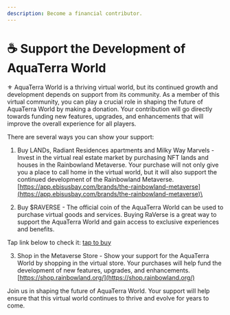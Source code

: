 ```yaml
---
description: Become a financial contributor.
---
```


# ☕ Support the Development of AquaTerra World

⚜️ AquaTerra World is a thriving virtual world, but its continued growth and development depends on support from its community. As a member of this virtual community, you can play a crucial role in shaping the future of AquaTerra World by making a donation. Your contribution will go directly towards funding new features, upgrades, and enhancements that will improve the overall experience for all players.

There are several ways you can show your support:

1. Buy LANDs, Radiant Residences apartments and Milky Way Marvels - Invest in the virtual real estate market by purchasing NFT lands and houses in the Rainbowland Metaverse. Your purchase will not only give you a place to call home in the virtual world, but it will also support the continued development of the Rainbowland Metaverse.\
   [https://app.ebisusbay.com/brands/the-rainbowland-metaverse](https://app.ebisusbay.com/brands/the-rainbowland-metaverse)\

2. Buy $RAVERSE - The official coin of the AquaTerra World can be used to purchase virtual goods and services. Buying RaVerse is a great way to support the AquaTerra World and gain access to exclusive experiences and benefits.

Tap link below to check it: [tap to buy](https://coins.lgbtqnetwork.space)

3. Shop in the Metaverse Store - Show your support for the AquaTerra World by shopping in the virtual store. Your purchases will help fund the development of new features, upgrades, and enhancements.\
   [https://shop.rainbowland.org/](https://shop.rainbowland.org/)

Join us in shaping the future of AquaTerra World. Your support will help ensure that this virtual world continues to thrive and evolve for years to come.
